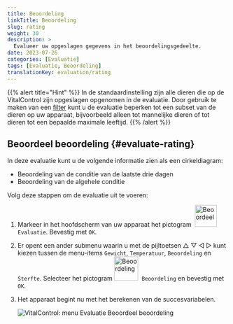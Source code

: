 ```yaml
---
title: Beoordeling
linkTitle: Beoordeling
slug: rating
weight: 30
description: >
  Evalueer uw opgeslagen gegevens in het beoordelingsgedeelte.
date: 2023-07-26
categories: [Evaluatie]
tags: [Evaluatie, Beoordeling]
translationKey: evaluation/rating
---
```

{{% alert title="Hint" %}}
In de standaardinstelling zijn alle dieren die op de VitalControl zijn opgeslagen opgenomen in de evaluatie. Door gebruik te maken van een [filter](../../filter/) kunt u de evaluatie beperken tot een subset van de dieren op uw apparaat, bijvoorbeeld alleen tot mannelijke dieren of tot dieren tot een bepaalde maximale leeftijd.
{{% /alert %}}

## Beoordeel beoordeling {#evaluate-rating}

In deze evaluatie kunt u de volgende informatie zien als een cirkeldiagram:
- Beoordeling van de conditie van de laatste drie dagen
- Beoordeling van de algehele conditie

Volg deze stappen om de evaluatie uit te voeren:

1. Markeer in het hoofdscherm van uw apparaat het pictogram &nbsp;<img src="/icons/main/evaluation.svg" width="50" align="bottom" alt="Beoordeel" />&nbsp; `Evaluatie`. Bevestig met `OK`.

2. Er opent een ander submenu waarin u met de pijltoetsen △ ▽ ◁ ▷ kunt kiezen tussen de menu-items `Gewicht`, `Temperatuur`, `Beoordeling` en `Sterfte`. Selecteer het pictogram <img src="/icons/evaluation/rating.svg" width="55" align="bottom" alt="Beoordeling" />&nbsp; `Beoordeling` en bevestig met `OK`.

3. Het apparaat begint nu met het berekenen van de succesvariabelen.

   ![VitalControl: menu Evaluatie Beoordeel beoordeling](../images/rating.png "Beoordeel beoordeling")
